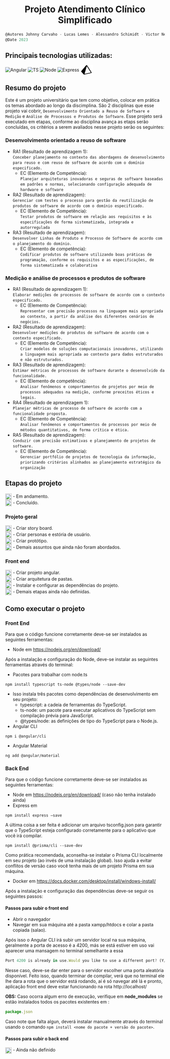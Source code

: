 <h1 align="center">
    Projeto Atendimento Clínico Simplificado
</h1>

```javascript
@Autores Johnny Carvaho - Lucas Lemes - Alessandro Schimidt - Victor Nemo
@Date 2023
```

## Principais tecnologias utilizadas: <br/>
<p>
  <img align="center" alt="Angular" height="30" width="40" src="https://cdn.jsdelivr.net/gh/devicons/devicon/icons/angularjs/angularjs-original.svg" />
  <img align="center" alt="TS" height="30" width="40" src="https://cdn.jsdelivr.net/gh/devicons/devicon/icons/typescript/typescript-original.svg" />
  <img align="center" alt="Node" height="30" width="40" src="https://cdn.jsdelivr.net/gh/devicons/devicon/icons/nodejs/nodejs-original.svg" />
  <img align="center" alt="Express" height="30" width="40" src="https://cdn.jsdelivr.net/gh/devicons/devicon/icons/express/express-original.svg" />
  <img align="center" alt="PrismaORM" height="30" width="40" src="./front-end/assets/img/icons/icons-prisma-orm.svg" />
</p>

## Resumo do projeto

Este é um projeto universitário que tem como objetivo, colocar em prática os temas abordado ao longo da discimplina. São 2 disciplinas que esse projeto vai cobrir,
````Desenvolvimento Orientado a Reuso de Software e Medição```` e ````Análise de Processos e Produtos de Software````. Esse projeto será executado em etapas, conforme ao disciplina avança
as etaps serão concluídas, os critérios a serem avaliados nesse projeto serão os seguintes:

### Desenvolvimento orientado a reuso de software
- RA1 (Resultado de aprendizagem 1):<br>
````Conceber planejamento no contexto das abordagens de desenvolvimento para reuso e com reuso de software de acordo com o domínio especificado.````<br>
  - EC (Elemento de Competência): <br>
  ````Planejar arquiteturas inovadoras e seguras de software baseadas em padrões e normas, selecionando configuração adequada de hardware e software````<br>
- RA2 (Resultado de aprendizagem):<br>
````Gerenciar com testes o processo para gestão da reutilização de produtos de software de acordo com o domínio especificado.````<br>
  - EC (Elemento de Competência):<br>
  ````Testar produtos de software em relação aos requisitos e às especificações de forma sistematizada, integrada e autorregulada````<br>
- RA3 (Resultado de aprendizagem):<br>
````Desenvolver Linhas de Produto e Processo de Software de acordo com o planejamento do domínio.````<br>
  - EC (Elemento de competência):<br>
  ````Codificar produtos de software utilizando boas práticas de programação, conforme os requisitos e as especificações, de forma sistematizada e colaborativa````
### Medição e análise de processos e produtos de software
- RA1 (Resultado de aprendizagem 1):<br>
````Elaborar medições de processos de software de acordo com o contexto especificado.````<br>
  - EC (Elemento de Competência): <br>
  ````Representar com precisão processos na linguagem mais apropriada ao contexto, a partir da análise dos diferentes cenários de negócios.````<br>
- RA2 (Resultado de aprendizagem):<br>
````Desenvolver medições de produtos de software de acordo com o contexto especificado.````<br>
  - EC (Elemento de Competência):<br>
  ````Criar modelos de soluções computacionais inovadores, utilizando a linguagem mais apropriada ao contexto para dados estruturados e não estruturados.````<br>
- RA3 (Resultado de aprendizagem):<br>
````Estimar métricas de processos de software durante o desenvolvido da funcionalidade.````<br>
  - EC (Elemento de competência):<br>
  ````Analisar fenômenos e comportamentos de projetos por meio de processos adequados na medição, conforme preceitos éticos e legais.````
- RA4 (Resultado de aprendizagem 1):<br>
````Planejar métricas de processo de software de acordo com a funcionalidade proposta.````<br>
  - EC (Elemento de Competência): <br>
  ````Analisar fenômenos e comportamentos de processos por meio de métodos quantitativos, de forma crítica e ética.````<br>
- RA5 (Resultado de aprendizagem):<br>
````Conduzir com precisão estimativas e planejamento de projetos de software.````<br>
  - EC (Elemento de Competência):<br>
  ````Gerenciar portfólio de projetos de tecnologia da informação, priorizando critérios alinhados ao planejamento estratégico da organização````<br>

## Etapas do projeto
####
<img align="center" height="20" width="20" src="./front-end/assets/img/icons/loading.gif"> - Em andamento. <br>
<img align="center" height="20" width="20" src="./front-end/assets/img/icons/ok.png"> - Concluído.

### Projeto geral
<img align="center" height="20" width="20" src="./front-end/assets/img/icons/ok.png"> - Criar story board.<br>
<img align="center" height="20" width="20" src="./front-end/assets/img/icons/ok.png"> - Criar personas e estória de usuário.<br>
<img align="center" height="20" width="20" src="./front-end/assets/img/icons/loading.gif"> - Criar protótipo.<br>
<img align="center" height="20" width="20" src="./front-end/assets/img/icons/loading.gif"> - Demais assuntos que ainda não foram abordados.<br>

### Front end
<img align="center" height="20" width="20" src="./front-end/assets/img/icons/loading.gif"> - Criar projeto angular.<br>
<img align="center" height="20" width="20" src="./front-end/assets/img/icons/loading.gif"> - Criar arquitetura de pastas.<br>
<img align="center" height="20" width="20" src="./front-end/assets/img/icons/loading.gif"> - Instalar e configurar as dependências do projeto.<br>
<img align="center" height="20" width="20" src="./front-end/assets/img/icons/loading.gif"> - Demais etapas ainda não definidas.<br>


## Como executar o projeto

### Front End
Para que o código funcione corretamente deve-se ser instalados as seguintes ferramentas:
- Node em <a>https://nodejs.org/en/download/</a>

Após a instalação e configuração do Node, deve-se instalar as seguintes ferramentas através do terminal:

- Pacotes para trabalhar com node.ts 
````
npm install typescript ts-node @types/node --save-dev
````
  - Isso instala três pacotes como dependências de desenvolvimento em seu projeto: 
    - typescript: a cadeia de ferramentas do TypeScript.
    - ts-node: um pacote para executar aplicativos do TypeScript sem compilação prévia para JavaScript.
    - @types/node: as definições de tipo do TypeScript para o Node.js.
- Angular CLI 
```
npm i @angular/cli
```
- Angular Material 
```
ng add @angular/material
```

### Back End
Para que o código funcione corretamente deve-se ser instalados as seguintes ferramentas:

- Node em <a>https://nodejs.org/en/download/</a> (caso não tenha instalado ainda)
- Express em 
````
npm install express –save
````
A última coisa a ser feita é adicionar um arquivo tsconfig.json para garantir que o TypeScript esteja configurado corretamente para o aplicativo que você irá compilar.
````
npm install @prisma/cli --save-dev
````
Como prática recomendada, aconselha-se instalar o Prisma CLI localmente em seu projeto (ao invés de uma instalação global). Isso ajuda a evitar conflitos de versão caso você tenha mais de um projeto Prisma em sua máquina.
- Docker em <a>https://docs.docker.com/desktop/install/windows-install/</a>

Após a instalação e configuração das dependências deve-se seguir os seguintes passos:

 #### Passos para subir o front end
 - Abrir o navegador 
 - Navegar em sua máquina até a pasta xampp/htdocs e colar a pasta copiada (salao).

Após isso o Angular CLI irá subir um servidor local na sua máquina, geralmente a porta de acesso é a 4200, más se está estiver em uso vai aparecer uma mansagem no terminal semelhante a essa
```javascript
Port 4200 is already in use.Would you like to use a different port? (Y/n) 
```
Nesse caso, deve-se dar enter para o servidor escolher uma porta aleatória disponível. Feito isso, quando terminar de compilar, verá que no terminal ele lhe dara a rota que o servidor
está rodando, aí é só navegar até lá e pronto, aplicação front end deve estar funcionando na rota http://localhost/<porta-selecionada>

**OBS:**
Caso ocorra algum erro de execução, verifique em **node_modules** se estão instalados todos os pacotes 
existentes em :
```javascript 
package.json
```
Caso note que falta algun, deverá instalar manualmente através do terminal usando o comando ```npm install <nome do pacote + versão do pacote>```.


 #### Passos para subir o back end
<img align="center" height="20" width="20" src="./front-end/assets/img/icons/loading.gif"> - Ainda não definido